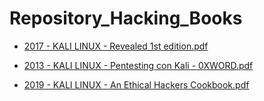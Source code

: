 # Repository_Hacking_Books

- [2017 - KALI LINUX  - Revealed 1st edition.pdf](https://drive.google.com/file/d/16chyrBOEp3C4TnN6tqJN7GY7bJwFVc_o/view?usp=sharing) 

- [2013 - KALI LINUX - Pentesting con Kali - 0XWORD.pdf](https://drive.google.com/file/d/1hLYMNetI7A6bbm6uUCAghdCKfevbKXJH/view?usp=sharing)

- [2019 - KALI LINUX - An Ethical Hackers Cookbook.pdf](https://drive.google.com/file/d/1nuEKYNFI0rh6o4gvXI5S39Cj5JQfACUL/view?usp=sharing)
